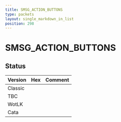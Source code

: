 ```yaml
---
title: SMSG_ACTION_BUTTONS
type: packets
layout: single_markdown_in_list
position: 298
---
```


# SMSG_ACTION_BUTTONS

## Status

Version | Hex | Comment
---------- | ---------- | ---------- 
Classic |  |  
TBC |  |  
WotLK |  |  
Cata |  |  
